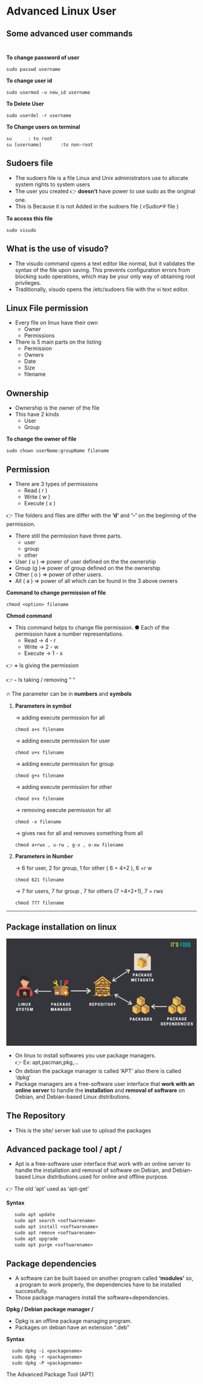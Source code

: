 

# **Advanced Linux User**


## Some advanced user commands<br/><br/>

 **To change password of user**

    sudo passwd username
 **To change user id**

    sudo usermod -u new_id username
**To Delete User**

    sudo userdel -r username

**To Change users on terminal**

    su      : to root
    su [username]       :to non-root

## Sudoers file
+ The sudoers file is a file Linux and Unix administrators use to
allocate system rights to system users
+ The user you created 👉 **doesn’t** have power to use sudo as the
original one.
+ This is Because it is not Added in the sudoers file ( የSudoዎች file )

**To access this file**

    sudo visudo


## What is the use of visudo?
+ The visudo command opens a text editor like normal, but it validates the syntax of the file upon saving. This prevents configuration errors from blocking sudo operations, which may be your only way of obtaining root privileges. 
+ Traditionally, visudo opens the /etc/sudoers file with the vi text editor.

## Linux File permission
+ Every file on linux have their own
    + Owner
    + Permissions
+ There is 5 main parts on the listing
    + Permission
    + Owners
    + Date
    + Size
    + filename

## Ownership 
+ Ownership is the owner of the file
+ This have 2 kinds
    + User
    + Group

**To change the owner of file**

    sudo chown userName:groupName filename

## Permission
+ There are 3 types of permissions
    + Read ( r )
    + Write ( w )
    + Execute ( x )

👉 The folders and files are differ with
the **‘d’** and **‘-’** on the beginning of the permission.

+ There still the permission have three parts.
    + user 
    + group
    + other
+ User ( u ) => power of user defined on the the ownership
+ Group (g )=> power of group defined on the the ownership
+ Other ( o ) => power of other users.
+ All ( a ) => power of all which can be found in the 3 above owners

**Command to change permission of file**

    chmod <option> filename

**Chmod command**
+ This command helps to change file permission.
● Each of the permission have a number representations.
    + Read -> 4 - r
    + Write -> 2 - w
    + Execute -> 1 - x

👉 **+** Is giving the permission

👉 **-** Is taking / removing “ “

:fire: The parameter can be in **numbers** and **symbols** 

1. **Parameters in symbol**

    -> adding execute permission for all

       chmod a+x filename 
    -> adding execute permission for user     
       
       chmod u+x filename 
    -> adding execute permission for group
        
       chmod g+x filename 
    -> adding execute permission for other

       chmod o+x filename 
    -> removing execute permission for all
    
       chmod -x filename 
    -> gives rwx for all and removes something from all

       chmod a+rwx , u-rw , g-x , o-xw filename 
2. **Parameters in Number**

    -> 6 for user, 2 for group, 1 for other ( 6 = 4+2 ), 6 =r w

       chmod 621 filename 
    -> 7 for users, 7 for group , 7 for others (7 =4+2+1), 7 = rwx
  
       chmod 777 filename 
***

## Package installation on linux

<p align="center">
 <img src="./images/day5/Package_Managers.png"/>
</p>

+ On linux to install softwares you use package managers.<br/>
👉 Ex: apt,pacman,pkg,...
+ On debian the package manager is called ‘APT’ also there is called ‘dpkg’
+ Package managers are a free-software user interface that **work with an online
server** to handle the **installation** and **removal of software** on Debian, and
Debian-based Linux distributions.

## The Repository
+ This is the site/ server kali use to upload the packages


## Advanced package tool / apt /
+ Apt is a free-software user interface that work with an online server to handle the installation and removal of
software on Debian, and Debian-based Linux distributions.used for online and offline purpose.<br/>

👉 The old ‘apt’ used as ‘apt-get’

**Syntax**

       sudo apt update
       sudo apt search <softwarename>
       sudo apt install <softwarename>
       sudo apt remove <softwarename>
       sudo apt upgrade
       sudo apt purge <softwarename>

## Package dependencies
+ A software can be built based on another program called **‘modules’**
so, a program to work properly, the dependencies have to be installed successfully.
+ Those package managers install the software+dependencies.

**Dpkg / Debian package manager /**
+ Dpkg is an offline package managing
program.
+ Packages on debian have an extension “.deb”

**Syntax**

      sudo dpkg -i <packagename>
      sudo dpkg -r <packagename>
      sudo dpkg -P <packagename>

The Advanced Package Tool (APT) 